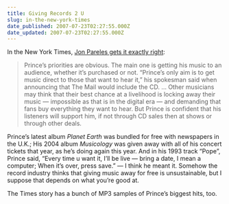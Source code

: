 ```yaml
---
title: Giving Records 2 U
slug: in-the-new-york-times
date_published: 2007-07-23T02:27:55.000Z
date_updated: 2007-07-23T02:27:55.000Z
---
```


In the New York Times, [Jon Pareles gets it exactly right](http://www.nytimes.com/2007/07/22/arts/music/22pare.html?pagewanted=all):

> Prince’s priorities are obvious. The main one is getting his music to an audience, whether it’s purchased or not. “Prince’s only aim is to get music direct to those that want to hear it,” his spokesman said when announcing that The Mail would include the CD. … Other musicians may think that their best chance at a livelihood is locking away their music — impossible as that is in the digital era — and demanding that fans buy everything they want to hear. But Prince is confident that his listeners will support him, if not through CD sales then at shows or through other deals.

Prince’s latest album *Planet Earth* was bundled for free with newspapers in the U.K.; His 2004 album *Musicology* was given away with all of his concert tickets that year, as he’s doing again this year. And in his 1993 track “Pope”, Prince said, “Every time u want it, I’ll be live — bring a date, I mean a computer; When it’s over, press save.” — I think he meant it. Somehow the record industry thinks that giving music away for free is unsustainable, but I suppose that depends on what you’re good at.

The Times story has a bunch of MP3 samples of Prince’s biggest hits, too.
